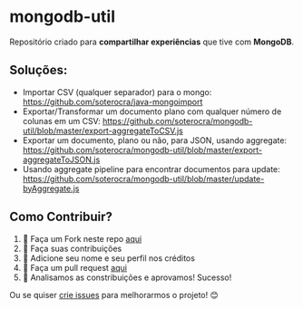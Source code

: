 # mongodb-util

Repositório criado para **compartilhar experiências** que tive com **MongoDB**.

## Soluções:

- Importar CSV (qualquer separador) para o mongo: https://github.com/soterocra/java-mongoimport
- Exportar/Transformar um documento plano com qualquer número de colunas em um CSV: https://github.com/soterocra/mongodb-util/blob/master/export-aggregateToCSV.js
- Exportar um documento, plano ou não, para JSON, usando aggregate: https://github.com/soterocra/mongodb-util/blob/master/export-aggregateToJSON.js
- Usando aggregate pipeline para encontrar documentos para update: https://github.com/soterocra/mongodb-util/blob/master/update-byAggregate.js



## Como Contribuir?

1. 🍴 Faça um Fork neste repo [aqui](https://github.com/soterocra/mongodb-util#fork-destination-box)
2. 🔨 Faça suas contribuições
3. 👥 Adicione seu nome e seu perfil nos créditos
4. 🔧 Faça um pull request [aqui](https://github.com/soterocra/mongodb-util/compare)
5. 🎉 Analisamos as constribuições e aprovamos! Sucesso!

Ou se quiser [crie issues](https://github.com/soterocra/mongodb-util/issues) para melhorarmos o projeto! 😊
